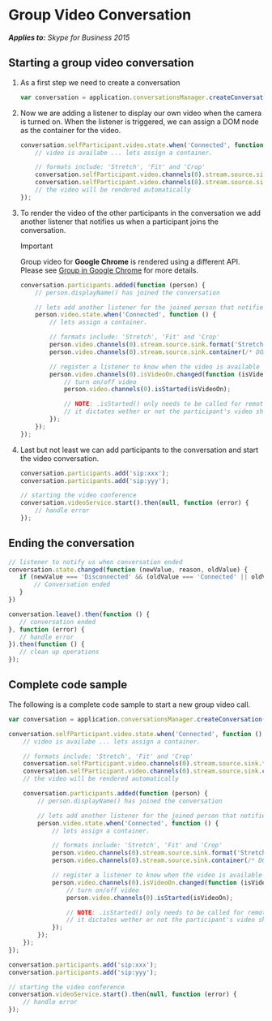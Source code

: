 
# Group Video Conversation


 _**Applies to:** Skype for Business 2015_

## Starting a group video conversation

1. As a first step we need to create a conversation

    ```js
    var conversation = application.conversationsManager.createConversation();
    ```

1. Now we are adding a listener to display our own video when the camera is turned on.
When the listener is triggered, we can assign a DOM node as the container for the video.

    ```js
    conversation.selfParticipant.video.state.when('Connected', function () {
        // video is availabe ... lets assign a container.

        // formats include: 'Stretch', 'Fit' and 'Crop'
        conversation.selfParticipant.video.channels(0).stream.source.sink.format('Stretch');
        conversation.selfParticipant.video.channels(0).stream.source.sink.container(/* DOM node */);
        // the video will be rendered automatically
    });
    ```
1. To render the video of the other participants in the conversation we add another listener that notifies us when
a participant joins the conversation.

   > [!IMPORTANT] 
   > Group video for **Google Chrome** is rendered using a different API.
   > Please see [Group in Google Chrome](PTVideoGroupGoogleChrome.md) for more details.

    ```js
    conversation.participants.added(function (person) {
        // person.displayName() has joined the conversation

        // lets add another listener for the joined person that notifies us when they add video
        person.video.state.when('Connected', function () {
            // lets assign a container.

            // formats include: 'Stretch', 'Fit' and 'Crop'
            person.video.channels(0).stream.source.sink.format('Stretch');
            person.video.channels(0).stream.source.sink.container(/* DOM node */);

            // register a listener to know when the video is available
            person.video.channels(0).isVideoOn.changed(function (isVideoOn) {
                // turn on/off video
                person.video.channels(0).isStarted(isVideoOn);

                // NOTE: .isStarted() only needs to be called for remote participants in group conversations
                // it dictates wether or not the participant's video should be rendered
            });
        });
    });
    ```

1. Last but not least we can add participants to the conversation and start the video conversation.

    ```js
    conversation.participants.add('sip:xxx');
    conversation.participants.add('sip:yyy');

    // starting the video conference
    conversation.videoService.start().then(null, function (error) {
        // handle error
    });
    ```

## Ending the conversation

 ```js
 // listener to notify us when conversation ended
 conversation.state.changed(function (newValue, reason, oldValue) {		
    if (newValue === 'Disconnected' && (oldValue === 'Connected' || oldValue === 'Connecting')) {		
        // Conversation ended		
    }		
})

conversation.leave().then(function () {
    // conversation ended
}, function (error) {
    // handle error
}).then(function () {
    // clean up operations
});
```

## Complete code sample

The following is a complete code sample to start a new group video call.

```js
var conversation = application.conversationsManager.createConversation();

conversation.selfParticipant.video.state.when('Connected', function () {
    // video is availabe ... lets assign a container.

    // formats include: 'Stretch', 'Fit' and 'Crop'
    conversation.selfParticipant.video.channels(0).stream.source.sink.format('Stretch'); 
    conversation.selfParticipant.video.channels(0).stream.source.sink.container(/* DOM node */);
    // the video will be rendered automatically

    conversation.participants.added(function (person) {
        // person.displayName() has joined the conversation

        // lets add another listener for the joined person that notifies us when they add video
        person.video.state.when('Connected', function () {
            // lets assign a container.

            // formats include: 'Stretch', 'Fit' and 'Crop'
            person.video.channels(0).stream.source.sink.format('Stretch');
            person.video.channels(0).stream.source.sink.container(/* DOM node */);

            // register a listener to know when the video is available
            person.video.channels(0).isVideoOn.changed(function (isVideoOn) {
                // turn on/off video
                person.video.channels(0).isStarted(isVideoOn);

                // NOTE: .isStarted() only needs to be called for remote participants in group conversations
                // it dictates wether or not the participant's video should be rendered
            });
        });
    });
});

conversation.participants.add('sip:xxx');
conversation.participants.add('sip:yyy');

// starting the video conference
conversation.videoService.start().then(null, function (error) {
    // handle error
});
```